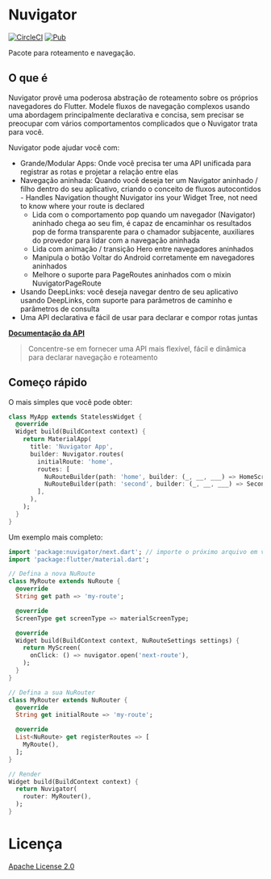 # Nuvigator

[![CircleCI](https://circleci.com/gh/nubank/nuvigator/tree/master.svg?style=svg)](https://circleci.com/gh/nubank/nuvigator/tree/master)
[![Pub](https://img.shields.io/pub/v/nuvigator.svg)](https://pub.dartlang.org/packages/nuvigator)

Pacote para roteamento e navegação.

## O que é

Nuvigator provê uma poderosa abstração de roteamento sobre os próprios navegadores do Flutter. Modele fluxos de navegação complexos usando uma abordagem principalmente declarativa e concisa, sem precisar se preocupar com vários comportamentos complicados que o Nuvigator trata para você.

Nuvigator pode ajudar você com:

- Grande/Modular Apps: Onde você precisa ter uma API unificada para registrar as rotas e projetar a relação entre elas
- Navegação aninhada: Quando você deseja ter um Navigator aninhado / filho dentro do seu aplicativo, criando o conceito de fluxos autocontidos  - Handles Navigation thought Nuvigator ins your Widget Tree, not need to know where your route is declared
  - Lida com o comportamento pop quando um navegador (Navigator) aninhado chega ao seu fim, é capaz de encaminhar os resultados pop de forma transparente para o chamador subjacente, auxiliares do provedor para lidar com a navegação aninhada
  - Lida com animação / transição Hero entre navegadores aninhados
  - Manipula o botão Voltar do Android corretamente em navegadores aninhados
  - Melhore o suporte para PageRoutes aninhados com o mixin NuvigatorPageRoute
- Usando DeepLinks: você deseja navegar dentro de seu aplicativo usando DeepLinks, com suporte para parâmetros de caminho e parâmetros de consulta
- Uma API declarativa e fácil de usar para declarar e compor rotas juntas

[**Documentação da API**](./doc/next.md)
> Concentre-se em fornecer uma API mais flexível, fácil e dinâmica para declarar navegação e roteamento

## Começo rápido

O mais simples que você pode obter:

```dart
class MyApp extends StatelessWidget {
  @override
  Widget build(BuildContext context) {
    return MaterialApp(
      title: 'Nuvigator App',
      builder: Nuvigator.routes(
        initialRoute: 'home',
        routes: [
          NuRouteBuilder(path: 'home', builder: (_, __, ___) => HomeScreen()),
          NuRouteBuilder(path: 'second', builder: (_, __, ___) => SecondScreen()),
        ],
      ),
    );
  }
}
```

Um exemplo mais completo:

```dart
import 'package:nuvigator/next.dart'; // importe o próximo arquivo em vez de `nuvigator.dart`
import 'package:flutter/material.dart';

// Defina a nova NuRoute
class MyRoute extends NuRoute {
  @override
  String get path => 'my-route';

  @override
  ScreenType get screenType => materialScreenType;

  @override
  Widget build(BuildContext context, NuRouteSettings settings) {
    return MyScreen(
      onClick: () => nuvigator.open('next-route'),
    );
  }
}

// Defina a sua NuRouter
class MyRouter extends NuRouter {
  @override
  String get initialRoute => 'my-route';

  @override
  List<NuRoute> get registerRoutes => [
    MyRoute(),
  ];
}

// Render
Widget build(BuildContext context) {
  return Nuvigator(
    router: MyRouter(),
  );
}

```

# Licença
[Apache License 2.0](LICENSE)
